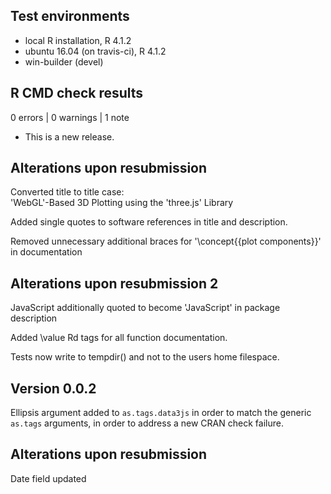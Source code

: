 ## Test environments
* local R installation, R 4.1.2
* ubuntu 16.04 (on travis-ci), R 4.1.2
* win-builder (devel)

## R CMD check results

0 errors | 0 warnings | 1 note

* This is a new release.

## Alterations upon resubmission
Converted title to title case:  
'WebGL'-Based 3D Plotting using the 'three.js' Library

Added single quotes to software references in title and description.

Removed unnecessary additional braces for '\concept{{plot components}}' in documentation

## Alterations upon resubmission 2
JavaScript additionally quoted to become 'JavaScript' in package description

Added \value Rd tags for all function documentation.

Tests now write to tempdir() and not to the users home filespace.

## Version 0.0.2
Ellipsis argument added to `as.tags.data3js` in order to match the generic `as.tags` 
arguments, in order to address a new CRAN check failure.

## Alterations upon resubmission
Date field updated
